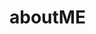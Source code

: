 # aboutME

<html>
  <head>
    <title>About Me!</title>
    <script>
      function showFunFact() {
        alert("Fun fact: I once stayed up all night finishing a novel and still can go to class the next morning!");
      }

      // greeting animation
      let msg = "Welcome!";
      let i = 0;
      function typeGreeting() {
        if (i < msg.length) {
          document.getElementById("greeting").innerHTML += msg.charAt(i);
          i++;
          setTimeout(typeGreeting, 100);
        }
      }
      window.onload = typeGreeting;
    </script>
  </head>

  <body style="background-color: #f0f8ff; font-family: Arial, sans-serif; text-align: center;">
    <h1 id="greeting" style="color: #2e4a7d; height: 30px;"></h1>

    <h1 style="color: #2e4a7d;">Hi! I'm Nawapas Jornpagdee</h1>
    <p>My nickname is <b>new</b>.</p>

    <img src="IMG_0329.jpg" alt="Photo of ME" width="300" style="border-radius: 10px; border: 2px solid #ccc;">

    <h2 style="color: #2e4a7d;">About Me</h2>
    <p>I am an engineering student at <b>Chulalongkorn University</b>.</p>
    <p>Right now I am focusing on learning more coding skills and also studying about sustainable city development.</p>

    <h2 style="color: #2e4a7d;">My Hobbies</h2>
    <ul style="list-style-type: square; display: inline-block; text-align: left;">
      <li>Read novels</li>
      <li>Play mobile games</li>
    </ul>

    <h2 style="color: #2e4a7d;">Current Focus</h2>
    <ul style="list-style-type: circle; display: inline-block; text-align: left;">
      <li>Improve my coding skills</li>
      <li>Learn Japanese so I can understand anime</li>
    </ul>

    <button onclick="showFunFact()" style="background-color: #2e4a7d; color: white; border: none; padding: 10px 20px; border-radius: 10px; cursor: pointer; margin-top: 20px;">
      Click for a fun fact!
    </button>

    <h2 style="color: #2e4a7d;">Thank You!</h2>
    <p style="font-style: italic;">"Just created this while I'm bored" web page :)</p>

    <hr style="width: 60%; margin-top: 30px;">
    <p style="font-size: 12px; color: gray;">© 2025 Nawapas Jornpagdee</p>
  </body>
</html>
